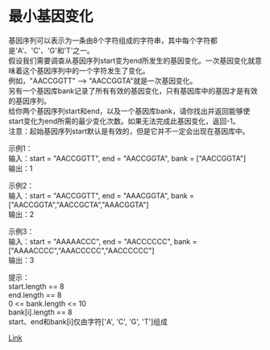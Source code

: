 <h1>最小基因变化</h1>

基因序列可以表示为一条由8个字符组成的字符串，其中每个字符都是'A'、'C'、'G'和'T'之一。</br>
假设我们需要调查从基因序列start变为end所发生的基因变化。一次基因变化就意味着这个基因序列中的一个字符发生了变化。</br>
例如，"AACCGGTT" --> "AACCGGTA"就是一次基因变化。</br>
另有一个基因库bank记录了所有有效的基因变化，只有基因库中的基因才是有效的基因序列。</br>
给你两个基因序列start和end，以及一个基因库bank，请你找出并返回能够使start变化为end所需的最少变化次数。如果无法完成此基因变化，返回-1。</br>
注意：起始基因序列start默认是有效的，但是它并不一定会出现在基因库中。</br>

示例1：</br>
输入：start = "AACCGGTT", end = "AACCGGTA", bank = ["AACCGGTA"]</br>
输出：1</br>

示例2：</br>
输入：start = "AACCGGTT", end = "AAACGGTA", bank = ["AACCGGTA","AACCGCTA","AAACGGTA"]</br>
输出：2</br>

示例3：</br>
输入：start = "AAAAACCC", end = "AACCCCCC", bank = ["AAAACCCC","AAACCCCC","AACCCCCC"]</br>
输出：3</br>

提示：</br>
start.length == 8</br>
end.length == 8</br>
0 <= bank.length <= 10</br>
bank[i].length == 8</br>
start、end和bank[i]仅由字符['A', 'C', 'G', 'T']组成</br>

[Link](https://leetcode-cn.com/problems/minimum-genetic-mutation/)